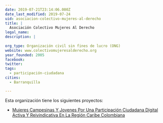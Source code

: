 ```yaml
---
date: 2019-07-21T23:14:06.000Z
date_last_modified: 2019-07-24
uid: asociacion-colectivo-mujeres-al-derecho
title: |
  Asociación Colectivo Mujeres Al Derecho
legal_name: 
description: |
  
org_type: Organización civil sin fines de lucro (ONG)
website: www.colectivomujeresalderecho.org
year_founded: 2005
facebook: 
twitter: 
tags:
  - participación-ciudadana
cities: 
  - Barranquilla

---
```


Esta organización tiene los siguientes proyectos:

- [Mujeres Campesinas Y Jovenes Por  Una Participación Ciudadana Digital  Activa Y Reivindicativa En La Región Caribe Colombiana](/proyectos/mujeres-campesinas-y-jovenes-por-una-participacion-ciudadana-digital-activa-y-reivindicativa-en-la-region-caribe-colombiana)
